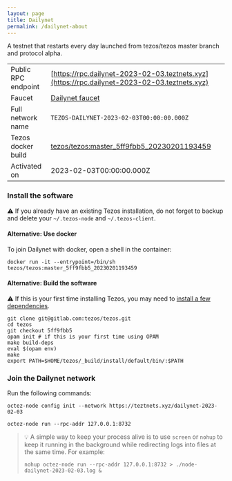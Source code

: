 ```yaml
---
layout: page
title: Dailynet
permalink: /dailynet-about
---
```


A testnet that restarts every day launched from tezos/tezos master branch and protocol alpha.

| | |
|-------|---------------------|
| Public RPC endpoint | [https://rpc.dailynet-2023-02-03.teztnets.xyz](https://rpc.dailynet-2023-02-03.teztnets.xyz) |
| Faucet | [Dailynet faucet](https://faucet.dailynet-2023-02-03.teztnets.xyz) |
| Full network name | `TEZOS-DAILYNET-2023-02-03T00:00:00.000Z` |
| Tezos docker build | [tezos/tezos:master_5ff9fbb5_20230201193459](https://hub.docker.com/r/tezos/tezos/tags?page=1&ordering=last_updated&name=master_5ff9fbb5_20230201193459) |
| Activated on | 2023-02-03T00:00:00.000Z |





### Install the software

⚠️  If you already have an existing Tezos installation, do not forget to backup and delete your `~/.tezos-node` and `~/.tezos-client`.



#### Alternative: Use docker

To join Dailynet with docker, open a shell in the container:

```
docker run -it --entrypoint=/bin/sh tezos/tezos:master_5ff9fbb5_20230201193459
```

#### Alternative: Build the software

⚠️  If this is your first time installing Tezos, you may need to [install a few dependencies](https://tezos.gitlab.io/introduction/howtoget.html#setting-up-the-development-environment-from-scratch).

```
git clone git@gitlab.com:tezos/tezos.git
cd tezos
git checkout 5ff9fbb5
opam init # if this is your first time using OPAM
make build-deps
eval $(opam env)
make
export PATH=$HOME/tezos/_build/install/default/bin/:$PATH
```

### Join the Dailynet network

Run the following commands:

```
octez-node config init --network https://teztnets.xyz/dailynet-2023-02-03

octez-node run --rpc-addr 127.0.0.1:8732
```

> 💡 A simple way to keep your process alive is to use `screen` or `nohup` to keep it running in the background while redirecting logs into files at the same time. For example:
>
> ```bash=13
> nohup octez-node run --rpc-addr 127.0.0.1:8732 > ./node-dailynet-2023-02-03.log &
> ```



